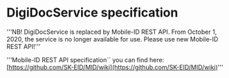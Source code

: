 # DigiDocService specification

'''NB! DigiDocService is replaced by Mobile-ID REST API. From October 1, 2020, the service is no longer available for use. Please use new Mobile-ID REST API!'''

'''Mobile-ID REST API specification`` you can find here: [https://github.com/SK-EID/MID/wiki](https://github.com/SK-EID/MID/wiki)'''